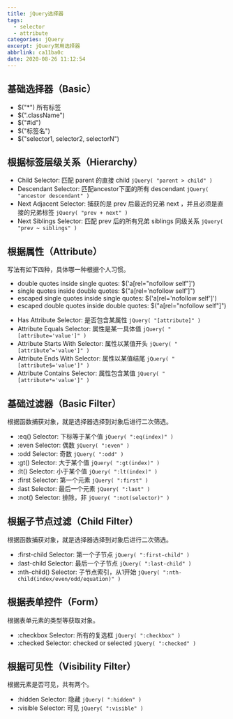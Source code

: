 ```yaml
---
title: jQuery选择器
tags:
  - selector
  - attribute
categories: jQuery
excerpt: jQuery常用选择器
abbrlink: ca11ba0c
date: 2020-08-26 11:12:54
---
```

## 基础选择器（Basic）
* $("\*") 所有标签
* $(".className")
* $("#id")
* $("标签名")
* $("selector1, selector2, selectorN")

## 根据标签层级关系（Hierarchy）
* Child Selector: 匹配 parent 的直接 child
  `jQuery( "parent > child" )`
* Descendant Selector: 匹配ancestor下面的所有 descendant
  `jQuery( "ancestor descendant" )`
* Next Adjacent Selector: 捕获的是 prev 后最近的兄弟 next ，并且必须是直接的兄弟标签
  `jQuery( "prev + next" )`
* Next Siblings Selector: 匹配 prev 后的所有兄弟 siblings 同级关系
  `jQuery( "prev ~ siblings" )`

## 根据属性（Attribute）
写法有如下四种，具体哪一种根据个人习惯。
- double quotes inside single quotes: $('a[rel="nofollow self"]')
- single quotes inside double quotes: $("a[rel='nofollow self']")
- escaped single quotes inside single quotes: $('a[rel=\'nofollow self\']')
- escaped double quotes inside double quotes: $("a[rel=\"nofollow self\"]")

* Has Attribute Selector: 是否包含某属性
  `jQuery( "[attribute]" )`
* Attribute Equals Selector: 属性是某一具体值
  `jQuery( "[attribute='value']" )`
* Attribute Starts With Selector: 属性以某值开头
  `jQuery( "[attribute^='value']" )`
* Attribute Ends With Selector: 属性以某值结尾
  `jQuery( "[attribute$='value']" )`
* Attribute Contains Selector: 属性包含某值
  `jQuery( "[attribute*='value']" )`

## 基础过滤器（Basic Filter）
根据函数捕获对象，就是选择器选择到对象后进行二次筛选。
* :eq() Selector: 下标等于某个值
  `jQuery( ":eq(index)" )`
* :even Selector: 偶数
  `jQuery( ":even" )`
* :odd Selector: 奇数
  `jQuery( ":odd" )`
* :gt() Selector: 大于某个值
  `jQuery( ":gt(index)" )`
* :lt() Selector: 小于某个值
  `jQuery( ":lt(index)" )`
* :first Selector: 第一个元素
  `jQuery( ":first" )`
* :last Selector: 最后一个元素
  `jQuery( ":last" )`
* :not() Selector: 排除，非
  `jQuery( ":not(selector)" )`

## 根据子节点过滤（Child Filter）
根据函数捕获对象，就是选择器选择到对象后进行二次筛选。
* :first-child Selector: 第一个子节点
  `jQuery( ":first-child" )`
* :last-child Selector: 最后一个子节点
  `jQuery( ":last-child" )`
* :nth-child() Selector: 子节点索引，从1开始
  `jQuery( ":nth-child(index/even/odd/equation)" )`

## 根据表单控件（Form）
根据表单元素的类型等获取对象。
* :checkbox Selector: 所有的复选框
  `jQuery( ":checkbox" )`
* :checked Selector: checked or selected
  `jQuery( ":checked" )`

## 根据可见性（Visibility Filter）
根据元素是否可见，共有两个。
* :hidden Selector: 隐藏
  `jQuery( ":hidden" )`
* :visible Selector: 可见
  `jQuery( ":visible" )`
